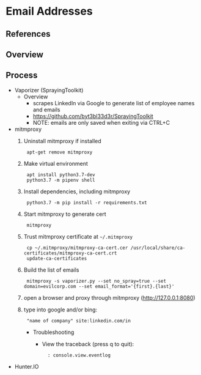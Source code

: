 <!---------------------------------------------------------------------------------
Copyright: (c) BLS OPS LLC.
This program is free software: you can redistribute it and/or modify
it under the terms of the GNU General Public License as published by
the Free Software Foundation, version 3.
This program is distributed in the hope that it will be useful,
but WITHOUT ANY WARRANTY; without even the implied warranty of
MERCHANTABILITY or FITNESS FOR A PARTICULAR PURPOSE. See the
GNU General Public License for more details.
You should have received a copy of the GNU General Public License
along with this program. If not, see <https://www.gnu.org/licenses/>.
--------------------------------------------------------------------------------->
# Email Addresses
## References

## Overview

## Process
* Vaporizer (SprayingToolkit)
	* Overview
		* scrapes LinkedIn via Google to generate list of employee names and emails
		* https://github.com/byt3bl33d3r/SprayingToolkit
		* NOTE: emails are only saved when exiting via CTRL+C
* mitmproxy
	1. Uninstall mitmproxy if installed

			apt-get remove mitmproxy
	1. Make virtual environment

			apt install python3.7-dev
			python3.7 -m pipenv shell
	1. Install dependencies, including mitmproxy

			python3.7 -m pip install -r requirements.txt
	1. Start mitmproxy to generate cert

			mitmproxy
	1. Trust mitmproxy certificate at `~/.mitmproxy`

			cp ~/.mitmproxy/mitmproxy-ca-cert.cer /usr/local/share/ca-certificates/mitmproxy-ca-cert.crt
			update-ca-certificates
	1. Build the list of emails

			mitmproxy -s vaporizer.py --set no_spray=true --set domain=evilcorp.com --set email_format='{first}.{last}'
	1. open a browser and proxy through mitmproxy (http://127.0.0.1:8080)
	1. type into google and/or bing:

			"name of company" site:linkedin.com/in
		* Troubleshooting
			* View the traceback (press q to quit):
	    
	    			: console.view.eventlog
* Hunter.IO
